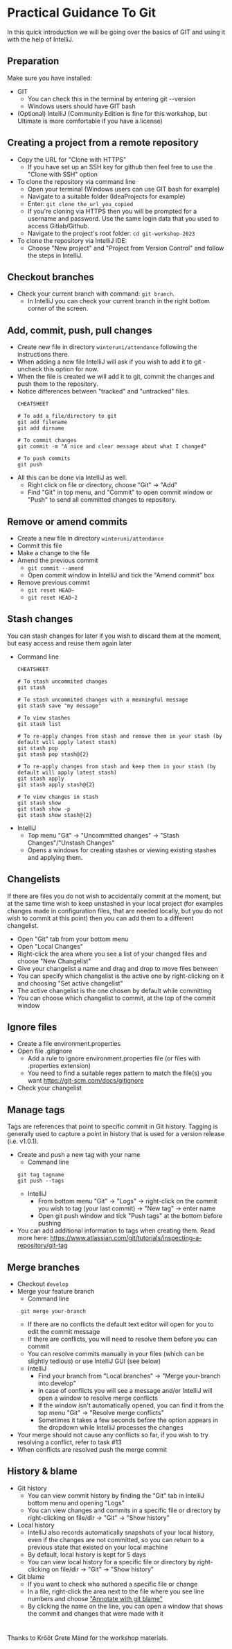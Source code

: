 # Practical Guidance To Git
In this quick introduction we will be going over the basics of GIT and using it with the help of IntelliJ.
## Preparation
Make sure you have installed:
- GIT
  - You can check this in the terminal by entering git --version
  - Windows users should have GIT bash
- (Optional) IntelliJ (Community Edition is fine for this workshop, but Ultimate is more comfortable if you have a license)
## Creating a project from a remote repository 
- Copy the URL for "Clone with HTTPS"
  - If you have set up an SSH key for github then feel free to use the "Clone with SSH" option
- To clone the repository via command line
  -  Open your terminal (Windows users can use GIT bash for example)
  -  Navigate to a suitable folder (IdeaProjects for example)
  -  Enter: `git clone the_url_you_copied`
  -  If you're cloning via HTTPS then you will be prompted for a username and password. Use the same login data that you used to access Gitlab/Github.
  -  Navigate to the project's root folder: `cd git-workshop-2023`
- To clone the repository via IntelliJ IDE:
  - Choose "New project" and "Project from Version Control" and follow the steps in IntelliJ.
## Checkout branches
- Check your current branch with command: `git branch`.
  - In IntelliJ you can check your current branch in the right bottom corner of the screen.
## Add, commit, push, pull changes
* Create new file in directory ```winteruni/attendance``` following the instructions there.
* When adding a new file IntelliJ will ask if you wish to add it to git - uncheck this option for now.
* When the file is created we will add it to git, commit the changes and push them to the repository.
* Notice differences between "tracked" and "untracked" files.
    ```
    CHEATSHEET
    
    # To add a file/directory to git 
    git add filename
    git add dirname
  
    # To commit changes
    git commit -m "A nice and clear message about what I changed"
  
    # To push commits
    git push
    ```
* All this can be done via IntelliJ as well.
  * Right click on file or directory, choose "Git" -> "Add"
  * Find "Git" in top menu, and "Commit" to open commit window or "Push" to send all committed changes to repository.
## Remove or amend commits
* Create a new file in directory ```winteruni/attendance```
* Commit this file
* Make a change to the file
* Amend the previous commit
  * ```git commit --amend```
  * Open commit window in IntelliJ and tick the "Amend commit" box
* Remove previous commit
  * ```git reset HEAD~```
  * ```git reset HEAD~2```
## Stash changes
You can stash changes for later if you wish to discard them at the moment, but easy access and reuse them again later
* Command line
    ```
    CHEATSHEET
    
    # To stash uncommited changes
    git stash   
   
    # To stash uncommited changes with a meaningful message
    git stash save "my message"
  
    # To view stashes
    git stash list
  
   # To re-apply changes from stash and remove them in your stash (by default will apply latest stash)
   git stash pop
   git stash pop stash@{2}
  
   # To re-apply changes from stash and keep them in your stash (by default will apply latest stash)
   git stash apply
   git stash apply stash@{2}
   
    # To view changes in stash
    git stash show
    git stash show -p
    git stash show stash@{2}
    ```
* IntelliJ
  * Top menu "Git" -> "Uncommitted changes" -> "Stash Changes"/"Unstash Changes"
  * Opens a windows for creating stashes or viewing existing stashes and applying them.
## Changelists
If there are files you do not wish to accidentally commit at the moment, but at the same time wish to keep unstashed in your local project
(for examples changes made in configuration files, that are needed locally, but you do not wish to commit at this point)
then you can add them to a different changelist.
* Open "Git" tab from your bottom menu
* Open "Local Changes"
* Right-click the area where you see a list of your changed files and choose "New Changelist"
* Give your changelist a name and drag and drop to move files between
* You can specify which changelist is the active one by right-clicking on it and choosing "Set active changelist"
* The active changelist is the one chosen by default while committing
* You can choose which changelist to commit, at the top of the commit window
## Ignore files
- Create a file environment.properties
- Open file .gitignore
  - Add a rule to ignore environment.properties file (or files with .properties extension)
  - You need to find a suitable regex pattern to match the file(s) you want
https://git-scm.com/docs/gitignore
- Check your changelist
## Manage tags
Tags are references that point to specific commit in Git history. Tagging is generally used to capture a point in history that is used for a version release (i.e. v1.0.1).
* Create and push a new tag with your name
  * Command line
  ```
  git tag tagname
  git push --tags
  ```
  * IntelliJ
    * From bottom menu "Git" -> "Logs" -> right-click on the commit you wish to tag (your last commit) -> "New tag" -> enter name
    * Open git push window and tick "Push tags" at the bottom before pushing
* You can add additional information to tags when creating them. Read more here: https://www.atlassian.com/git/tutorials/inspecting-a-repository/git-tag
## Merge branches
* Checkout ```develop```
* Merge your feature branch
  * Command line
  ```
   git merge your-branch
  ```
   * If there are no conflicts the default text editor will open for you to edit the commit message
   * If there are conflicts, you will need to resolve them before you can commit
   * You can resolve commits manually in your files (which can be slightly tedious) or use IntelliJ GUI (see below)
   * IntelliJ
     * Find your branch from "Local branches" -> "Merge your-branch into develop"
     * In case of conflicts you will see a message and/or IntelliJ will open a window to resolve merge conflicts
     * If the window isn't automatically opened, you can find it from the top menu "Git" -> "Resolve merge conflicts"
     * Sometimes it takes a few seconds before the option appears in the dropdown while IntelliJ processes the changes
* Your merge should not cause any conflicts so far, if you wish to try resolving a conflict, refer to task #13
* When conflicts are resolved push the merge commit
## History & blame
* Git history
  * You can view commit history by finding the "Git" tab in IntelliJ bottom menu and opening "Logs"
  * You can view changes and commits in a specific file or directory by right-clicking on file/dir -> "Git" -> "Show history"
* Local history
  * IntelliJ also records automatically snapshots of your local history, even if the changes are not committed, so you can return to a previous state that existed on your local machine
  * By default, local history is kept for 5 days
  * You can view local history for a specific file or directory by right-clicking on file/dir -> "Git" -> "Show history"
* Git blame
  * If you want to check who authored a specific file or change
  * In a file, right-click the area next to the file where you see line numbers and choose ["Annotate with git blame"](!https://pbs.twimg.com/media/E7KHDddXoAMVtPI.jpg)
  * By clicking the name on the line, you can open a window that shows the commit and changes that were made with it
#
Thanks to Krõõt Grete Mänd for the workshop materials.
